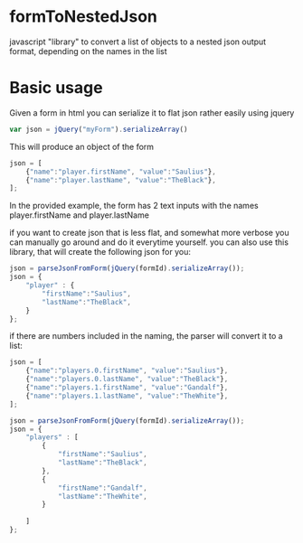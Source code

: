 # formToNestedJson
javascript "library" to convert a list of objects to a nested json output format, depending on the names in the list

# Basic usage
Given a form in html you can serialize it to flat json rather easily using jquery
```JavaScript
var json = jQuery("myForm").serializeArray()
```
This will produce an object of the form
```JavaScript
json = [ 
	{"name":"player.firstName", "value":"Saulius"},
	{"name":"player.lastName", "value":"TheBlack"},
];
```
In the provided example, the form has 2 text inputs with the names player.firstName and player.lastName

if you want to create json that is less flat, and somewhat more verbose you can manually go around and do it everytime yourself.
you can also use this library, that will create the following json for you:
```JavaScript
json = parseJsonFromForm(jQuery(formId).serializeArray());
json = { 
	"player" : {
		"firstName":"Saulius",
		"lastName":"TheBlack",
	}
};
```

if there are numbers included in the naming, the parser will convert it to a list:
```JavaScript
json = [ 
	{"name":"players.0.firstName", "value":"Saulius"},
	{"name":"players.0.lastName", "value":"TheBlack"},
	{"name":"players.1.firstName", "value":"Gandalf"},
	{"name":"players.1.lastName", "value":"TheWhite"},
];
```

```JavaScript
json = parseJsonFromForm(jQuery(formId).serializeArray());
json = { 
	"players" : [
		{
			"firstName":"Saulius",
			"lastName":"TheBlack",
		},
		{
			"firstName":"Gandalf",
			"lastName":"TheWhite",
		}
	
	]
};
```
